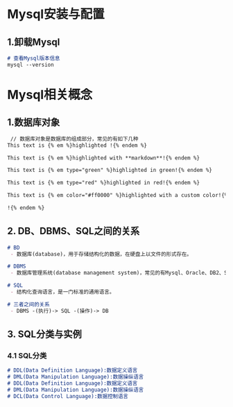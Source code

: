 # Mysql安装与配置

## 1.卸载Mysql
```markdown
# 查看Mysql版本信息
mysql --version
```


# Mysql相关概念

## 1.数据库对象
```markdown
 // 数据库对象是数据库的组成部分，常见的有如下几种
This text is {% em %}highlighted !{% endem %}

This text is {% em %}highlighted with **markdown**!{% endem %}

This text is {% em type="green" %}highlighted in green!{% endem %}

This text is {% em type="red" %}highlighted in red!{% endem %}

This text is {% em color="#ff0000" %}highlighted with a custom color!{% endem %}

!{% endem %}


```


## 2. DB、DBMS、SQL之间的关系
```markdown
# BD
 - 数据库(database)，用于存储结构化的数据，在硬盘上以文件的形式存在。

# DBMS
 - 数据库管理系统(database management system)，常见的有Mysql、Oracle、DB2、SqlServer等等。

# SQL
 - 结构化查询语言，是一门标准的通用语言。

# 三者之间的关系
 - DBMS -(执行)-> SQL -(操作)-> DB
```

## 3. SQL分类与实例
### 4.1 SQL分类
```markdown
# DDL(Data Definition Language):数据定义语言
# DML(Data Manipulation Language):数据操纵语言
# DDL(Data Definition Language):数据定义语言 
# DML(Data Manipulation Language):数据操纵语言
# DCL(Data Control Language):数据控制语言
```